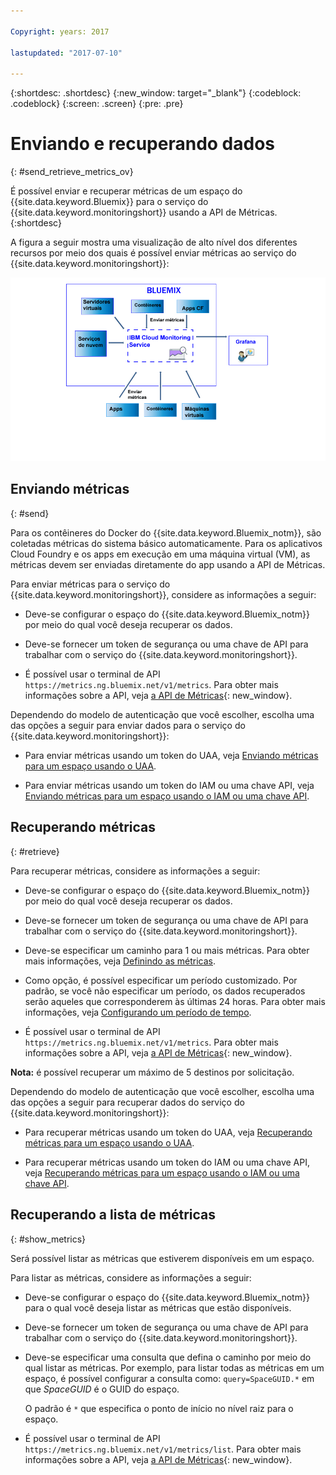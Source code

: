 ```yaml
---

Copyright: years: 2017

lastupdated: "2017-07-10"

---
```



{:shortdesc: .shortdesc}
{:new_window: target="_blank"}
{:codeblock: .codeblock}
{:screen: .screen}
{:pre: .pre}


# Enviando e recuperando dados
{: #send_retrieve_metrics_ov}

É possível enviar e recuperar métricas de um espaço do {{site.data.keyword.Bluemix}} para o serviço do {{site.data.keyword.monitoringshort}} usando a API de Métricas.
{:shortdesc}

A figura a seguir mostra uma visualização de alto nível dos diferentes recursos por meio dos quais é possível enviar métricas ao serviço do {{site.data.keyword.monitoringshort}}:

![Visualização de alto nível de recursos que podem enviar métricas ao serviço do {{site.data.keyword.monitoringlong}}](images/monitoring_ov_f1.gif)

## Enviando métricas
{: #send}

Para os contêineres do Docker do {{site.data.keyword.Bluemix_notm}}, são coletadas métricas do sistema básico automaticamente. Para os aplicativos Cloud Foundry e os apps em execução em uma máquina virtual (VM), as métricas devem ser enviadas diretamente do app usando a API de Métricas. 

Para enviar métricas para o serviço do {{site.data.keyword.monitoringshort}}, considere as informações a seguir: 

* Deve-se configurar o espaço do {{site.data.keyword.Bluemix_notm}} por meio do qual você deseja recuperar os dados.

* Deve-se fornecer um token de segurança ou uma chave de API para trabalhar com o serviço do {{site.data.keyword.monitoringshort}}. 

* É possível usar o terminal de API `https://metrics.ng.bluemix.net/v1/metrics`. Para obter mais informações sobre a API, veja [a API de Métricas](https://console.bluemix.net/apidocs/927-ibm-cloud-monitoring-rest-api?&language=node#introduction){: new_window}.

Dependendo do modelo de autenticação que você escolher, escolha uma das opções a seguir para enviar dados para o serviço do {{site.data.keyword.monitoringshort}}:
 
* Para enviar métricas usando um token do UAA, veja [Enviando métricas para um espaço usando o UAA](/docs/services/cloud-monitoring/send-metrics/send_data_api.html#uaa).

* Para enviar métricas usando um token do IAM ou uma chave API, veja [Enviando métricas para um espaço usando o IAM ou uma chave API](/docs/services/cloud-monitoring/send-metrics/send_data_api.html#iam).



## Recuperando métricas
{: #retrieve}

Para recuperar métricas, considere as informações a seguir: 

* Deve-se configurar o espaço do {{site.data.keyword.Bluemix_notm}} por meio do qual você deseja recuperar os dados.

* Deve-se fornecer um token de segurança ou uma chave de API para trabalhar com o serviço do {{site.data.keyword.monitoringshort}}. 

* Deve-se especificar um caminho para 1 ou mais métricas. Para obter mais informações, veja [Definindo as métricas](/docs/services/cloud-monitoring/retrieve-metrics/retrieve_data_api.html#metrics).

* Como opção, é possível especificar um período customizado. Por padrão, se você não especificar um período, os dados recuperados serão aqueles que corresponderem às últimas 24 horas. Para obter mais informações, veja [Configurando um período de tempo](/docs/services/cloud-monitoring/retrieve-metrics/retrieve_data_api.html#time).

* É possível usar o terminal de API `https://metrics.ng.bluemix.net/v1/metrics`. Para obter mais informações sobre a API, veja [a API de Métricas](https://console.bluemix.net/apidocs/927-ibm-cloud-monitoring-rest-api?&language=node#introduction){: new_window}.

**Nota:** é possível recuperar um máximo de 5 destinos por solicitação.

Dependendo do modelo de autenticação que você escolher, escolha uma das opções a seguir para recuperar dados do serviço do {{site.data.keyword.monitoringshort}}:
 
* Para recuperar métricas usando um token do UAA, veja [Recuperando métricas para um espaço usando o UAA](/docs/services/cloud-monitoring/retrieve-metrics/retrieve_data_api.html#uaa).

* Para recuperar métricas usando um token do IAM ou uma chave API, veja [Recuperando métricas para um espaço usando o IAM ou uma chave API](/docs/services/cloud-monitoring/retrieve-metrics/retrieve_data_api.html#iam).



## Recuperando a lista de métricas
{: #show_metrics}


Será possível listar as métricas que estiverem disponíveis em um espaço.

Para listar as métricas, considere as informações a seguir: 

* Deve-se configurar o espaço do {{site.data.keyword.Bluemix_notm}} para o qual você deseja listar as métricas que estão disponíveis.

* Deve-se fornecer um token de segurança ou uma chave de API para trabalhar com o serviço do {{site.data.keyword.monitoringshort}}. 

* Deve-se especificar uma consulta que defina o caminho por meio do qual listar as métricas. Por exemplo, para listar todas as métricas em um espaço, é possível configurar a consulta como: `query=SpaceGUID.*` em que *SpaceGUID* é o GUID do espaço.

    O padrão é `*` que especifica o ponto de início no nível raiz para o espaço.

* É possível usar o terminal de API `https://metrics.ng.bluemix.net/v1/metrics/list`. Para obter mais informações sobre a API, veja [a API de Métricas](https://console.bluemix.net/apidocs/927-ibm-cloud-monitoring-rest-api?&language=node#introduction){: new_window}.









 
